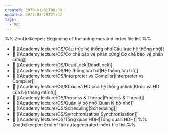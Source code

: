 ```yaml
---
created: 1970-01-01T08:00
updated: 2024-03-28T21:42
tags:
  - MOC
---
```

%% Zoottelkeeper: Beginning of the autogenerated index file list  %%
- 📄 [[Academy lecture/OS/Cấu trúc hệ thống nhớ|Cấu trúc hệ thống nhớ]]
- 📄 [[Academy lecture/OS/Cơ chế bảo vệ phần cứng|Cơ chế bảo vệ phần cứng]]
- 📄 [[Academy lecture/OS/DeadLock|DeadLock]]
- 📄 [[Academy lecture/OS/Hệ thống lưu trữ|Hệ thống lưu trữ]]
- 📄 [[Academy lecture/OS/Interpreter vs Compiler|Interpreter vs Compiler]]
- 📄 [[Academy lecture/OS/Ktrúc và HD của hệ thống mtính|Ktrúc và HD của hệ thống mtính]]
- 📄 [[Academy lecture/OS/Process & Thread|Process & Thread]]
- 📄 [[Academy lecture/OS/Quản lý bộ nhớ|Quản lý bộ nhớ]]
- 📄 [[Academy lecture/OS/Scheduling|Scheduling]]
- 📄 [[Academy lecture/OS/Synchronisation|Synchronisation]]
- 📄 [[Academy lecture/OS/Tổng quan HDH|Tổng quan HDH]]
%% Zoottelkeeper: End of the autogenerated index file list  %%
